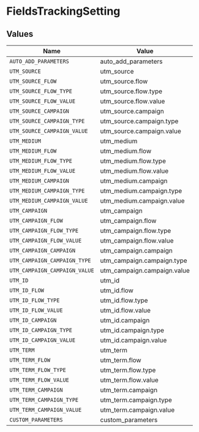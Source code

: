 # FieldsTrackingSetting


## Values

| Name                          | Value                         |
| ----------------------------- | ----------------------------- |
| `AUTO_ADD_PARAMETERS`         | auto_add_parameters           |
| `UTM_SOURCE`                  | utm_source                    |
| `UTM_SOURCE_FLOW`             | utm_source.flow               |
| `UTM_SOURCE_FLOW_TYPE`        | utm_source.flow.type          |
| `UTM_SOURCE_FLOW_VALUE`       | utm_source.flow.value         |
| `UTM_SOURCE_CAMPAIGN`         | utm_source.campaign           |
| `UTM_SOURCE_CAMPAIGN_TYPE`    | utm_source.campaign.type      |
| `UTM_SOURCE_CAMPAIGN_VALUE`   | utm_source.campaign.value     |
| `UTM_MEDIUM`                  | utm_medium                    |
| `UTM_MEDIUM_FLOW`             | utm_medium.flow               |
| `UTM_MEDIUM_FLOW_TYPE`        | utm_medium.flow.type          |
| `UTM_MEDIUM_FLOW_VALUE`       | utm_medium.flow.value         |
| `UTM_MEDIUM_CAMPAIGN`         | utm_medium.campaign           |
| `UTM_MEDIUM_CAMPAIGN_TYPE`    | utm_medium.campaign.type      |
| `UTM_MEDIUM_CAMPAIGN_VALUE`   | utm_medium.campaign.value     |
| `UTM_CAMPAIGN`                | utm_campaign                  |
| `UTM_CAMPAIGN_FLOW`           | utm_campaign.flow             |
| `UTM_CAMPAIGN_FLOW_TYPE`      | utm_campaign.flow.type        |
| `UTM_CAMPAIGN_FLOW_VALUE`     | utm_campaign.flow.value       |
| `UTM_CAMPAIGN_CAMPAIGN`       | utm_campaign.campaign         |
| `UTM_CAMPAIGN_CAMPAIGN_TYPE`  | utm_campaign.campaign.type    |
| `UTM_CAMPAIGN_CAMPAIGN_VALUE` | utm_campaign.campaign.value   |
| `UTM_ID`                      | utm_id                        |
| `UTM_ID_FLOW`                 | utm_id.flow                   |
| `UTM_ID_FLOW_TYPE`            | utm_id.flow.type              |
| `UTM_ID_FLOW_VALUE`           | utm_id.flow.value             |
| `UTM_ID_CAMPAIGN`             | utm_id.campaign               |
| `UTM_ID_CAMPAIGN_TYPE`        | utm_id.campaign.type          |
| `UTM_ID_CAMPAIGN_VALUE`       | utm_id.campaign.value         |
| `UTM_TERM`                    | utm_term                      |
| `UTM_TERM_FLOW`               | utm_term.flow                 |
| `UTM_TERM_FLOW_TYPE`          | utm_term.flow.type            |
| `UTM_TERM_FLOW_VALUE`         | utm_term.flow.value           |
| `UTM_TERM_CAMPAIGN`           | utm_term.campaign             |
| `UTM_TERM_CAMPAIGN_TYPE`      | utm_term.campaign.type        |
| `UTM_TERM_CAMPAIGN_VALUE`     | utm_term.campaign.value       |
| `CUSTOM_PARAMETERS`           | custom_parameters             |